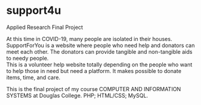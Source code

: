 # support4u
Applied Research Final Project

At this time in COVID-19, many people are isolated in their houses. 
SupportForYou is a website where people who need help and donators can meet each other. 
The donators can provide tangible and non-tangible aids to needy people.   
This is a volunteer help website totally depending on the people who want to help those in need but need a platform. 
It makes possible to donate items, time, and care.   

This is the final project of my course COMPUTER AND INFORMATION SYSTEMS at Douglas College.
PHP;
HTML/CSS; 
MySQL.
